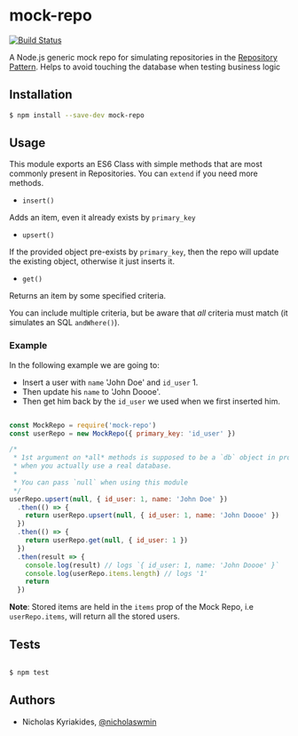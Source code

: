 # mock-repo

[![Build Status](https://travis-ci.org/nicholaswmin/mock-repo.svg?branch=master)](https://travis-ci.org/nicholaswmin/mock-repo)

A Node.js generic mock repo for simulating repositories in the
[Repository Pattern][1]. Helps to avoid touching the database when testing
business logic

## Installation

```bash
$ npm install --save-dev mock-repo
```

## Usage

This module exports an ES6 Class with simple methods that are most commonly
present in Repositories. You can `extend` if you need more methods.

- `insert()`

Adds an item, even it already exists by `primary_key`

- `upsert()`

If the provided object pre-exists by `primary_key`, then the repo will update
the existing object, otherwise it just inserts it.

- `get()`

Returns an item by some specified criteria.

You can include multiple criteria,
but be aware that *all* criteria must match (it simulates an SQL `andWhere()`).

### Example

In the following example we are going to:

- Insert a user with `name` 'John Doe' and `id_user` 1.
- Then update his `name` to 'John Doooe'.
- Then get him back by the `id_user` we used when we first inserted him.

```javascript

const MockRepo = require('mock-repo')
const userRepo = new MockRepo({ primary_key: 'id_user' })

/*
 * 1st argument on *all* methods is supposed to be a `db` object in production,
 * when you actually use a real database.
 *
 * You can pass `null` when using this module
 */
userRepo.upsert(null, { id_user: 1, name: 'John Doe' })
  .then(() => {
    return userRepo.upsert(null, { id_user: 1, name: 'John Doooe' })
  })
  .then(() => {
    return userRepo.get(null, { id_user: 1 })
  })
  .then(result => {
    console.log(result) // logs `{ id_user: 1, name: 'John Doooe' }`
    console.log(userRepo.items.length) // logs '1'
    return
  })
```

**Note**: Stored items are held in the `items` prop of the Mock Repo, i.e
`userRepo.items`, will return all the stored users.

## Tests

```bash

$ npm test

```

## Authors

- Nicholas Kyriakides, [@nicholaswmin][2]

[1]: https://martinfowler.com/eaaCatalog/repository.html
[2]: https://github.com/nicholaswmin

